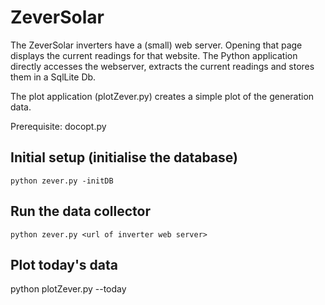 # ZeverSolar

The ZeverSolar inverters have a (small) web server. Opening that page displays the
current readings for that website.
The Python application directly accesses the webserver, extracts the current readings
and stores them in a SqlLite Db.

The plot application (plotZever.py) creates a simple plot of the generation data.

Prerequisite: docopt.py


## Initial setup (initialise the database)

    python zever.py -initDB

## Run the data collector

    python zever.py <url of inverter web server>

## Plot today's data


   python plotZever.py --today
